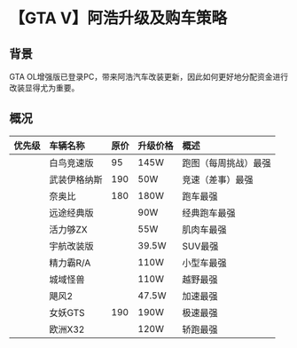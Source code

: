 # 【GTA V】阿浩升级及购车策略

## 背景

GTA OL增强版已登录PC，带来阿浩汽车改装更新，因此如何更好地分配资金进行改装显得尤为重要。

## 概况

| 优先级 | 车辆名称     | 原价 | 升级价格 | 概述                 |
| ------ | :----------- | :--- | :------- | :------------------- |
|        | 白鸟竞速版   | 95   | 145W     | 跑图（每周挑战）最强 |
|        | 武装伊格纳斯 | 190  | 50W      | 竞速（差事）最强     |
|        | 奈奥比       | 180  | 180W     | 跑车最强             |
|        | 远途经典版   |      | 90W      | 经典跑车最强         |
|        | 活力够ZX     |      | 55W      | 肌肉车最强           |
|        | 宇航改装版   |      | 39.5W    | SUV最强              |
|        | 精力霸R/A    |      | 110W     | 小型车最强           |
|        | 城域怪兽     |      | 110W     | 越野最强             |
|        | 飓风2        |      | 47.5W    | 加速最强             |
|        | 女妖GTS      | 190  | 190W     | 极速最强             |
|        | 欧洲X32      |      | 120W     | 轿跑最强             |

